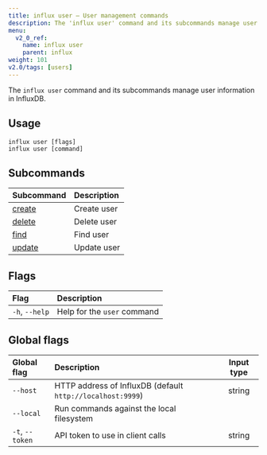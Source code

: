 ```yaml
---
title: influx user – User management commands
description: The 'influx user' command and its subcommands manage user information in InfluxDB.
menu:
  v2_0_ref:
    name: influx user
    parent: influx
weight: 101
v2.0/tags: [users]
---
```


The `influx user` command and its subcommands manage user information in InfluxDB.

## Usage
```
influx user [flags]
influx user [command]
```

## Subcommands
| Subcommand                                       | Description |
|:----------                                       |:----------- |
| [create](/v2.0/reference/cli/influx/user/create) | Create user |
| [delete](/v2.0/reference/cli/influx/user/delete) | Delete user |
| [find](/v2.0/reference/cli/influx/user/find)     | Find user   |
| [update](/v2.0/reference/cli/influx/user/update) | Update user |

## Flags
| Flag           | Description                 |
|:----           |:-----------                 |
| `-h`, `--help` | Help for the `user` command |

## Global flags
| Global flag     | Description                                                | Input type |
|:-----------     |:-----------                                                |:----------:|
| `--host`        | HTTP address of InfluxDB (default `http://localhost:9999`) | string     |
| `--local`       | Run commands against the local filesystem                  |            |
| `-t`, `--token` | API token to use in client calls                           | string     |
